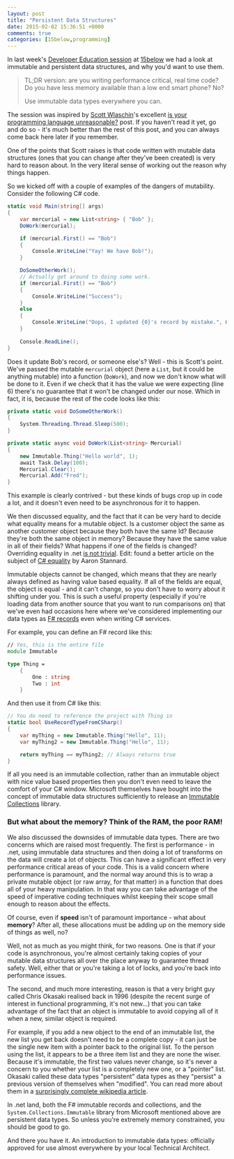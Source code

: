 ```yaml
---
layout: post
title: "Persistent Data Structures"
date: 2015-02-02 15:36:51 +0000
comments: true
categories: [15below,programming]
---
```

In last week's [Developer Education session](/keeping-up-with-the-latest-hammer/) at [15below](http://15below.com) we had a look at immutable and persistent data structures, and why you'd want to use them.

> TL;DR version: are you writing performance critical, real time code? Do you have less memory available than a low end smart phone? No?
>
> Use immutable data types everywhere you can.

The session was inspired by [Scott Wlaschin](https://twitter.com/ScottWlaschin)'s excellent [is your programming language unreasonable?](http://fsharpforfunandprofit.com/posts/is-your-language-unreasonable/) post. If you haven't read it yet, go and do so - it's much better than the rest of this post, and you can always come back here later if you remember.

One of the points that Scott raises is that code written with mutable data structures (ones that you can change after they've been created) is very hard to reason about. In the very literal sense of working out the reason why things happen.

<!-- more -->

So we kicked off with a couple of examples of the dangers of mutability. Consider the following C# code.

``` csharp
static void Main(string[] args)
{
    var mercurial = new List<string> { "Bob" };
    DoWork(mercurial);

    if (mercurial.First() == "Bob")
    {
        Console.WriteLine("Yay! We have Bob!");
    }

    DoSomeOtherWork();
    // Actually get around to doing some work.
    if (mercurial.First() == "Bob")
    {
        Console.WriteLine("Success");
    }
    else
    {
        Console.WriteLine("Oops, I updated {0}'s record by mistake.", mercurial.First());
    }
    
    Console.ReadLine();
}
```

Does it update Bob's record, or someone else's? Well - this is Scott's point. We've passed the mutable ``mercurial`` object (here a ``List``, but it could be anything mutable) into a function (``DoWork``), and now we don't know what will be done to it. Even if we check that it has the value we were expecting (line 6) there's no guarantee that it won't be changed under our nose. Which in fact, it is, because the rest of the code looks like this:

``` csharp
private static void DoSomeOtherWork()
{
    System.Threading.Thread.Sleep(500);
}

private static async void DoWork(List<string> Mercurial)
{
    new Immutable.Thing("Hello world", 1);
    await Task.Delay(100);
    Mercurial.Clear();
    Mercurial.Add("Fred");
}
```

This example is clearly contrived - but these kinds of bugs crop up in code a lot, and it doesn't even need to be asynchronous for it to happen.

We then discussed equality, and the fact that it can be very hard to decide what equality means for a mutable object. Is a customer object the same as another customer object because they both have the same Id? Because they're both the same object in memory? Because they have the same value in all of their fields? What happens if one of the fields is changed? Overriding equality in .net [is not trivial](http://visualstudiomagazine.com/articles/2011/02/01/equality-in-net.aspx). Edit: found a
better article on the subject of [C# equality](http://www.aaronstannard.com/overriding-equality-in-dotnet/) by Aaron Stannard.

Immutable objects cannot be changed, which means that they are nearly always defined as having value based equality. If all of the fields are equal, the object is equal - and it can't change, so you don't have to worry about it shifting under you. This is such a useful property (especially if you're loading data from another source that you want to run comparisons on) that we've even had occasions here where we've considered implementing our data types as [F# records](https://msdn.microsoft.com/en-us/library/dd233184.aspx) even when writing C# services.

For example, you can define an F# record like this:

``` fsharp
// Yes, this is the entire file
module Immutable

type Thing =
    {
        One : string
        Two : int
    }
```

And then use it from C# like this:

``` csharp
// You do need to reference the project with Thing in
static bool UseRecordTypeFromCSharp()
{
    var myThing = new Immutable.Thing("Hello", 11);
    var myThing2 = new Immutable.Thing("Hello", 11);

    return myThing == myThing2; // Always returns true
}
```

If all you need is an immutable collection, rather than an immutable
object with nice value based properties then you don't even need to
leave the comfort of your C# window. Microsoft themselves have bought
into the concept of immutable data structures sufficiently to release
an [Immutable Collections](https://msdn.microsoft.com/en-us/library/dn385366%28v=vs.110%29.aspx) library.

### But what about the memory? Think of the RAM, the poor RAM!

We also discussed the downsides of immutable data types. There are two concerns which are raised most frequently. The first is performance - in .net, using immutable data structures and then doing a lot of transforms on the data will create a lot of objects. This can have a significant effect in very performance critical areas of your code. This is a valid concern where performance is paramount, and the normal way around this is to wrap a private mutable object (or raw array, for
that matter) in a function that does all of your heavy manipulation. In that way you can take advantage of the speed of imperative coding techniques whilst keeping their scope small enough to reason about the effects.

Of course, even if **speed** isn't of paramount importance - what about **memory**? After all, these allocations must be adding up on the memory side of things as well, no?

Well, not as much as you might think, for two reasons. One is that if your code is asynchronous, you're almost certainly taking copies of your mutable data structures all over the place anyway to guarantee thread safety. Well, either that or you're taking a lot of locks, and you're back into performance issues.

The second, and much more interesting, reason is that a very bright guy called Chris Okasaki realised back in 1996 (despite the recent surge of interest in functional programming, it's not new...) that you can take advantage of the fact that an object is immutable to avoid copying all of it when a new, similar object is required.

For example, if you add a new object to the end of an immutable list, the new list you get back doesn't need to be a complete copy - it can just be the single new item with a pointer back to the original list. To the person using the list, it appears to be a three item list and they are none the wiser. Because it's immutable, the first two values never change, so it's never a concern to you whether your list is a completely new one, or a "pointer" list. Okasaki called these data
types "persistent" data types as they "persist" a previous version of themselves when "modified". You can read more about them in a [surprisingly complete wikipedia article](https://en.wikipedia.org/wiki/Persistent_data_structure).

In .net land, both the F# immutable records and collections, and the ``System.Collections.Immutable`` library from Microsoft mentioned above are persistent data types. So unless you're extremely memory constrained, you should be good to go.

And there you have it. An introduction to immutable data types: officially approved for use almost everywhere by your local Technical Architect.
